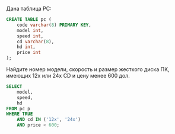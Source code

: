 Дана таблица PC:

```sql
CREATE TABLE pc (
    code varchar(8) PRIMARY KEY,
    model int, 
    speed int,
    cd varchar(8),
    hd int,
    price int
);
```

Найдите номер модели, скорость и размер жесткого диска ПК, имеющих 12x или 24x CD и цену менее 600 дол.

```sql
SELECT 
    model, 
    speed, 
    hd
FROM pc p 
WHERE TRUE 
    AND cd IN ('12x', '24x')
    AND price < 600;
```